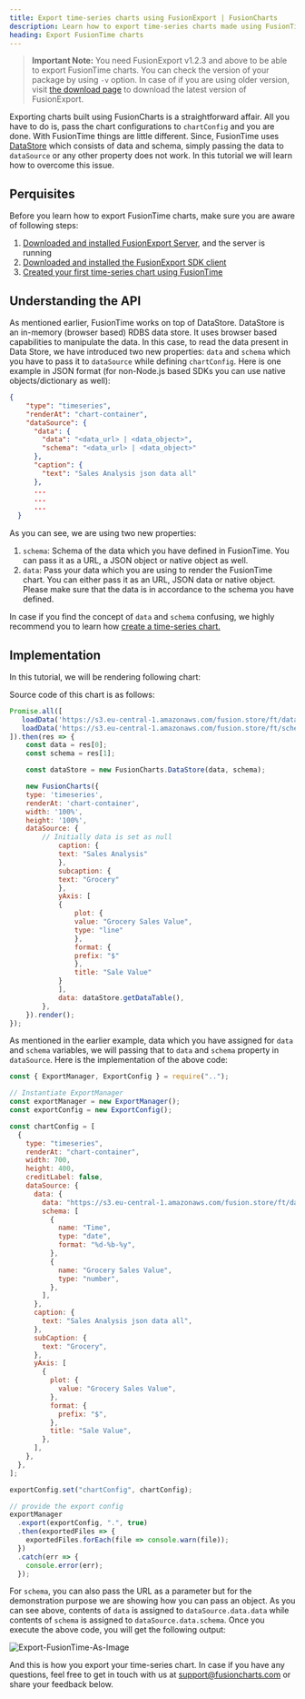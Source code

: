 ```yaml
---
title: Export time-series charts using FusionExport | FusionCharts
description: Learn how to export time-series charts made using FusionTime in FusionExport
heading: Export FusionTime charts
---
```


> **Important Note:** You need FusionExport v1.2.3 and above to be able to export FusionTime charts. You can check the version of your package by using `-v` option. In case of if you are using older version, visit [the download page](https://www.fusioncharts.com/download/fusionexport) to download the latest version of FusionExport.

Exporting charts built using FusionCharts is a straightforward affair. All you have to do is, pass the chart configurations to `chartConfig` and you are done. With FusionTime things are little different. Since, FusionTime uses [DataStore](https://www.fusioncharts.com/dev/fusiontime/fusiontime-data-engine/overview) which consists of data and schema, simply passing the data to `dataSource` or any other property does not work. In this tutorial we will learn how to overcome this issue.

## Perquisites

Before you learn how to export FusionTime charts, make sure you are aware of following steps:

1. [Downloaded and installed FusionExport Server](https://www.fusioncharts.com/dev/exporting-charts/using-fusionexport/installation/install-fusionexport-server), and the server is running
2. [Downloaded and installed the FusionExport SDK client](https://www.fusioncharts.com/dev/exporting-charts/using-fusionexport/installation/install-fusionexport-server-sdks)
3. [Created your first time-series chart using FusionTime](https://www.fusioncharts.com/dev/fusiontime/getting-started/create-your-first-chart-in-fusiontime)

## Understanding the API

As mentioned earlier, FusionTime works on top of DataStore. DataStore is an in-memory (browser based) RDBS data store. It uses browser based capabilities to manipulate the data. In this case, to read the data present in Data Store, we have introduced two new properties: `data` and `schema` which you have to pass it to `dataSource` while defining `chartConfig`. Here is one example in JSON format (for non-Node.js based SDKs you can use native objects/dictionary as well):

```json
{
    "type": "timeseries",
    "renderAt": "chart-container",
    "dataSource": {
      "data": {
        "data": "<data_url> | <data_object>",
        "schema": "<data_url> | <data_object>"
      },
      "caption": {
        "text": "Sales Analysis json data all"
      },
      ...
      ...
      ...
  }
```

As you can see, we are using two new properties:

1. `schema`: Schema of the data which you have defined in FusionTime. You can pass it as a URL, a JSON object or native object as well.
2. `data`: Pass your data which you are using to render the FusionTime chart. You can either pass it as an URL, JSON data or native object. Please make sure that the data is in accordance to the schema you have defined.

In case if you find the concept of `data` and `schema` confusing, we highly recommend you to learn how [create a time-series chart.](https://www.fusioncharts.com/dev/fusiontime/getting-started/create-your-first-chart-in-fusiontime)

## Implementation

In this tutorial, we will be rendering following chart:

Source code of this chart is as follows:

```javascript
Promise.all([
   loadData('https://s3.eu-central-1.amazonaws.com/fusion.store/ft/data/line-chart-with-time-axis-data.json'),
   loadData('https://s3.eu-central-1.amazonaws.com/fusion.store/ft/schema/line-chart-with-time-axis-schema.json')
]).then(res => {
    const data = res[0];
    const schema = res[1];

    const dataStore = new FusionCharts.DataStore(data, schema);

    new FusionCharts({
    type: 'timeseries',
    renderAt: 'chart-container',
    width: '100%',
    height: '100%',
    dataSource: {
        // Initially data is set as null
            caption: {
            text: "Sales Analysis"
            },
            subcaption: {
            text: "Grocery"
            },
            yAxis: [
            {
                plot: {
                value: "Grocery Sales Value",
                type: "line"
                },
                format: {
                prefix: "$"
                },
                title: "Sale Value"
            }
            ],
            data: dataStore.getDataTable(),
        },
    }).render();
});
```

As mentioned in the earlier example, data which you have assigned for `data` and `schema` variables, we will passing that to `data` and `schema` property in `dataSource`. Here is the implementation of the above code:

```js
const { ExportManager, ExportConfig } = require("..");

// Instantiate ExportManager
const exportManager = new ExportManager();
const exportConfig = new ExportConfig();

const chartConfig = [
  {
    type: "timeseries",
    renderAt: "chart-container",
    width: 700,
    height: 400,
    creditLabel: false,
    dataSource: {
      data: {
        data: "https://s3.eu-central-1.amazonaws.com/fusion.store/ft/data/line-chart-with-time-axis-data.json",
        schema: [
          {
            name: "Time",
            type: "date",
            format: "%d-%b-%y",
          },
          {
            name: "Grocery Sales Value",
            type: "number",
          },
        ],
      },
      caption: {
        text: "Sales Analysis json data all",
      },
      subCaption: {
        text: "Grocery",
      },
      yAxis: [
        {
          plot: {
            value: "Grocery Sales Value",
          },
          format: {
            prefix: "$",
          },
          title: "Sale Value",
        },
      ],
    },
  },
];

exportConfig.set("chartConfig", chartConfig);

// provide the export config
exportManager
  .export(exportConfig, ".", true)
  .then(exportedFiles => {
    exportedFiles.forEach(file => console.warn(file));
  })
  .catch(err => {
    console.error(err);
  });

```

For `schema`, you can also pass the URL as a parameter but for the demonstration purpose we are showing how you can pass an object. As you can see above, contents of `data` is assigned to `dataSource.data.data` while contents of `schema` is assigned to `dataSource.data.schema`. Once you execute the above code, you will get the following output:

![Export-FusionTime-As-Image](/images/fusiontime-singlechart-export.png)

And this is how you export your time-series chart. In case if you have any questions, feel free to get in touch with us at [support@fusioncharts.com](mailto:support@fusioncharts.com) or share your feedback below.
